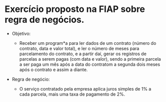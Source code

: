 # Exercício proposto na FIAP sobre regra de negócios. 

* Objetivo:
    * Receber um program*a para ler dados de um contrato (número do contrato, data e valor total), e ler o número de meses para 
parcelamento do contrato, e a partir daí, gerar os registros de parcelas a serem pagas (com data e valor), sendo a primeira
parcela a ser paga um mês após a data do contratom a segunda dois meses após o contrato e assim a diante.

* Regra de negócio:
    * O serviço contratado pela empresa aplica juros simples de 1% a cada parcela, mais uma taxa de pagamento de 2%.
